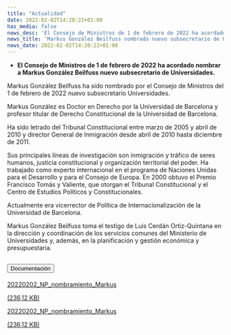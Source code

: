 ```yaml
---
title: "Actualidad"
date: 2022-02-02T14:20:22+01:00
has_media: false
news_desc: 'El Consejo de Ministros de 1 de febrero de 2022 ha acordado nombrar a Markus González Beilfuss nuevo subsecretario de Universidades.<b>Este contenido incluye:</b> <i class="fal fa-file-</a><i class="fas fa-external-link-alt"></i> </a><i class="fas fa-external-link-alt"></i>_icon"></i>'
news_title: 'Markus González Beilfuss nombrado nuevo subsecretario de Universidades'
news_date: 2022-02-02T14:20:22+01:00
---
```

<ul>
<li><b>El Consejo de Ministros de 1 de febrero de 2022 ha acordado nombrar a Markus González Beilfuss nuevo subsecretario de Universidades.&nbsp;&nbsp;</b></li>
</ul>
<p>Markus González Beilfuss ha sido nombrado por el Consejo de Ministros del 1 de febrero de 2022 nuevo subsecretario Universidades.</p>
<p>Markus González es Doctor en Derecho por la Universidad de Barcelona y profesor titular de Derecho Constitucional de la Universidad de Barcelona.</p>
<p>Ha sido letrado del Tribunal Constitucional entre marzo de 2005 y abril de 2010 y director General de Inmigración desde abril de 2010 hasta diciembre de 2011.</p>
<p>Sus principales líneas de investigación son inmigración y tráfico de seres humanos, justicia constitucional y organización territorial del poder.&nbsp;Ha trabajado como experto internacional en el programa de Naciones Unidas para el Desarrollo y para el Consejo de Europa.&nbsp;En 2000 obtuvo el Premio Francisco Tomás y Valiente, que otorgan el Tribunal Constitucional y el Centro de Estudios Políticos y Constitucionales.</p>
<p>Actualmente era vicerrector de Política de Internacionalización de la Universidad de Barcelona.</p>
<p>Markus González Beilfuss toma el testigo de Luis Cerdán Ortiz-Quintana en la dirección y coordinación de los servicios comunes del Ministerio de Universidades y, además, en la planificación y gestión económica y presupuestaria.</p>

<section>
    <article>
        <div class="container">
            <div class="row my-45 justify-content-md-center">
                <div class="col-md-10 content_collapse">
                    <div class="accordion accordion_alt" id="accordeonAlt">
                        <div class="accordion-item">
                            <h2 class="accordion-header" id="accordionAltHeading2">
                                <button class="accordion-button expanded" type="button" data-bs-toggle="collapse" data-bs-target="#accordionAlt2" aria-expanded="false" aria-controls="accordionAlt2">
                                    <span class="icon"><i class="fas fa-file-pdf"></i></span>Documentación
                                </button>
                            </h2>
                            <div id="accordionAlt2" class="accordion-collapse collapse show" aria-labelledby="accordionAltHeading2">
                                <div class="accordion-body">
                                    <div id="section_link">
                                        <div class="container-fluid sp">
                                            <div class="row w-100">
                                                <div class="col-lg-12 cards_download_cnt">
                                                    <div class="row jcc_mobile">
                                                        <div class="download_card">
                                                            <a class="card flex-column" href="{{<siteurl>}}documentos/pdf/news/02022022_Nombramiento_Markus_Gonzalez.pdf" target="_blank">
                                                                <div class="card-header">
                                                                    <i class="fal fa-download"></i>
                                                                </div>
                                                                <div class="card-body">
                                                                    <p class="text_body">20220202_NP_nombramiento_Markus</p>
                                                                    <p class="text_file">
                                                                        <i class="fal fa-file-pdf pdf_icon"></i> (236,12 KB)
                                                                    </p>
                                                                </div>
                                                            </a>
                                                        </div>
                                                    </div>
                                                </div>
                                                <!-- MOBILE VERSION WITH SLIDER -->
                                                <div class="col-12" id="section_box_download_card_slider">
                                                    <div class="swiper" id="slider_download_archive">
                                                        <div class="swiper-wrapper">
                                                        <div class="swiper-slide">
                                                            <div class="download_card">
                                                                <a class="card" href="{{<siteurl>}}documentos/pdf/news/02022022_Nombramiento_Markus_Gonzalez.pdf" target="_blank">
                                                                    <div class="card-header">
                                                                        <i class="fal fa-download"></i>
                                                                    </div>
                                                                    <div class="card-body">
                                                                        <p class="text_body">20220202_NP_nombramiento_Markus</p>
                                                                        <p class="text_file">
                                                                            <i class="fal fa-file-pdf pdf_icon"></i>(236,12 KB)
                                                                        </p>
                                                                    </div>
                                                                </a>
                                                            </div>
                                                        </div>
                                                        </div>
                                                        <div class="swiper-pagination"></div>
                                                    </div>
                                                </div>
                                            </div>
                                        </div>
                                    </div>
                                </div>
                            </div>
                        </div>
                    </div>
                </div>
            </div>
        </div>
    </article> 
</section>
